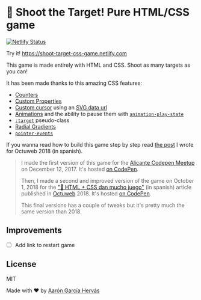 # 🎯 Shoot the Target! Pure HTML/CSS game

[![Netlify Status](https://api.netlify.com/api/v1/badges/9fcb8ff9-c803-40e2-a93f-4bfa94143e8a/deploy-status)](https://app.netlify.com/sites/shoot-target-css-game/deploys)

Try it! https://shoot-target-css-game.netlify.com

This game is made entirely with HTML and CSS. Shoot as many targets as you can!

It has been made thanks to this amazing CSS features:

- [Counters](https://developer.mozilla.org/en-US/docs/Web/CSS/CSS_Lists_and_Counters/Using_CSS_counters)
- [Custom Properties](https://developer.mozilla.org/en-US/docs/Web/CSS/--*)
- [Custom cursor](https://developer.mozilla.org/en-US/docs/Web/CSS/CSS_Basic_User_Interface/Using_URL_values_for_the_cursor_property) using an [SVG data url](https://stackoverflow.com/a/46017733/2767771)
- [Animations](https://developer.mozilla.org/en-US/docs/Web/CSS/CSS_Animations) and the ability to pause them with [`animation-play-state`](https://developer.mozilla.org/en-US/docs/Web/CSS/animation-play-state)
- [`:target`](https://developer.mozilla.org/en-US/docs/Web/CSS/:target) pseudo-class
- [Radial Gradients](https://developer.mozilla.org/en-US/docs/Web/CSS/radial-gradient)
- [`pointer-events`](https://developer.mozilla.org/en-US/docs/Web/CSS/pointer-events)

If you wanna read how to build this game step by step read [the post](https://octuweb.com/html-css-dan-mucho-juego/) I wrote for Octuweb 2018 (in spanish).

> I made the first version of this game for the [Alicante Codepen Meetup](https://www.meetup.com/Alicante-Frontend/events/243642935/) on December 12, 2017. It's hosted [on CodePen](https://codepen.io/aarongarciah/pen/ypBoVm).
> 
> Then, I made a second and improved version of the game on October 1, 2018 for the ["🎯 HTML + CSS dan mucho juego"](https://octuweb.com/html-css-dan-mucho-juego/) (in spanish) article published in [Octuweb](https://octuweb.com) 2018. It's hosted [on CodePen](https://codepen.io/aarongarciah/pen/BOEZvY).
> 
> This final versions has a couple of tweaks but it's pretty much the same version than 2018.


## Improvements

- [ ] Add link to restart game

## License

MIT

Made with ♥️ by [Aarón García Hervás](https://aarongarciah.com)
